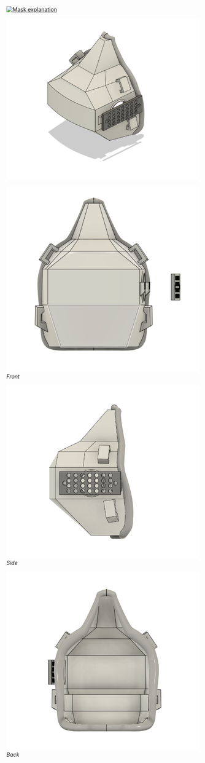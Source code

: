 [![Mask explanation]()](http://www.youtube.com/watch?v=YOUTUBE_VIDEO_ID_HERE)

![](/media/FDM/presentation.PNG)

![](/media/FDM/front.PNG)
*Front*

![](/media/FDM/side.PNG)
*Side*

![](/media/FDM/back.PNG)
*Back*